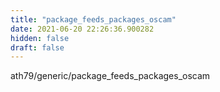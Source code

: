 ```yaml
---
title: "package_feeds_packages_oscam"
date: 2021-06-20 22:26:36.900282
hidden: false
draft: false
---
```


ath79/generic/package_feeds_packages_oscam

